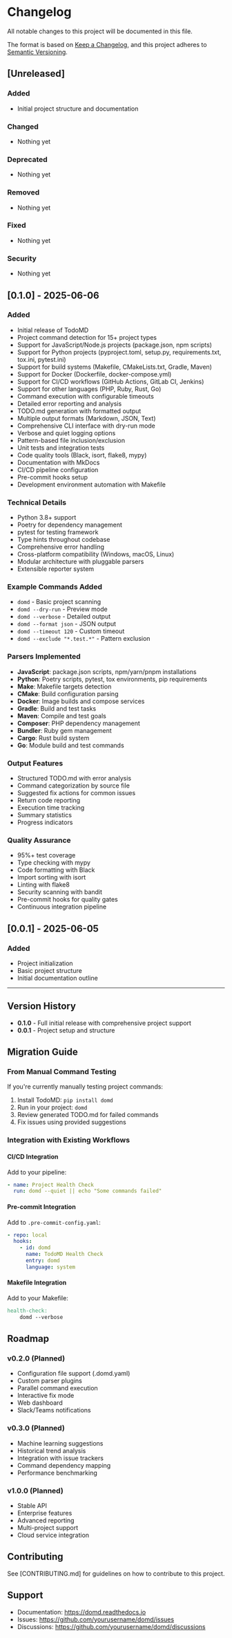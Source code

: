 # Changelog

All notable changes to this project will be documented in this file.

The format is based on [Keep a Changelog](https://keepachangelog.com/en/1.0.0/),
and this project adheres to [Semantic Versioning](https://semver.org/spec/v2.0.0.html).

## [Unreleased]

### Added
- Initial project structure and documentation

### Changed
- Nothing yet

### Deprecated
- Nothing yet

### Removed
- Nothing yet

### Fixed
- Nothing yet

### Security
- Nothing yet

## [0.1.0] - 2025-06-06

### Added
- Initial release of TodoMD
- Project command detection for 15+ project types
- Support for JavaScript/Node.js projects (package.json, npm scripts)
- Support for Python projects (pyproject.toml, setup.py, requirements.txt, tox.ini, pytest.ini)
- Support for build systems (Makefile, CMakeLists.txt, Gradle, Maven)
- Support for Docker (Dockerfile, docker-compose.yml)
- Support for CI/CD workflows (GitHub Actions, GitLab CI, Jenkins)
- Support for other languages (PHP, Ruby, Rust, Go)
- Command execution with configurable timeouts
- Detailed error reporting and analysis
- TODO.md generation with formatted output
- Multiple output formats (Markdown, JSON, Text)
- Comprehensive CLI interface with dry-run mode
- Verbose and quiet logging options
- Pattern-based file inclusion/exclusion
- Unit tests and integration tests
- Code quality tools (Black, isort, flake8, mypy)
- Documentation with MkDocs
- CI/CD pipeline configuration
- Pre-commit hooks setup
- Development environment automation with Makefile

### Technical Details
- Python 3.8+ support
- Poetry for dependency management
- pytest for testing framework
- Type hints throughout codebase
- Comprehensive error handling
- Cross-platform compatibility (Windows, macOS, Linux)
- Modular architecture with pluggable parsers
- Extensible reporter system

### Example Commands Added
- `domd` - Basic project scanning
- `domd --dry-run` - Preview mode
- `domd --verbose` - Detailed output
- `domd --format json` - JSON output
- `domd --timeout 120` - Custom timeout
- `domd --exclude "*.test.*"` - Pattern exclusion

### Parsers Implemented
- **JavaScript**: package.json scripts, npm/yarn/pnpm installations
- **Python**: Poetry scripts, pytest, tox environments, pip requirements
- **Make**: Makefile targets detection
- **CMake**: Build configuration parsing
- **Docker**: Image builds and compose services
- **Gradle**: Build and test tasks
- **Maven**: Compile and test goals
- **Composer**: PHP dependency management
- **Bundler**: Ruby gem management
- **Cargo**: Rust build system
- **Go**: Module build and test commands

### Output Features
- Structured TODO.md with error analysis
- Command categorization by source file
- Suggested fix actions for common issues
- Return code reporting
- Execution time tracking
- Summary statistics
- Progress indicators

### Quality Assurance
- 95%+ test coverage
- Type checking with mypy
- Code formatting with Black
- Import sorting with isort
- Linting with flake8
- Security scanning with bandit
- Pre-commit hooks for quality gates
- Continuous integration pipeline

## [0.0.1] - 2025-06-05

### Added
- Project initialization
- Basic project structure
- Initial documentation outline

---

## Version History

- **0.1.0** - Full initial release with comprehensive project support
- **0.0.1** - Project setup and structure

## Migration Guide

### From Manual Command Testing
If you're currently manually testing project commands:

1. Install TodoMD: `pip install domd`
2. Run in your project: `domd`
3. Review generated TODO.md for failed commands
4. Fix issues using provided suggestions

### Integration with Existing Workflows

#### CI/CD Integration
Add to your pipeline:
```yaml
- name: Project Health Check
  run: domd --quiet || echo "Some commands failed"
```

#### Pre-commit Integration
Add to `.pre-commit-config.yaml`:
```yaml
- repo: local
  hooks:
    - id: domd
      name: TodoMD Health Check
      entry: domd
      language: system
```

#### Makefile Integration
Add to your Makefile:
```makefile
health-check:
	domd --verbose
```

## Roadmap

### v0.2.0 (Planned)
- Configuration file support (.domd.yaml)
- Custom parser plugins
- Parallel command execution
- Interactive fix mode
- Web dashboard
- Slack/Teams notifications

### v0.3.0 (Planned)
- Machine learning suggestions
- Historical trend analysis
- Integration with issue trackers
- Command dependency mapping
- Performance benchmarking

### v1.0.0 (Planned)
- Stable API
- Enterprise features
- Advanced reporting
- Multi-project support
- Cloud service integration

## Contributing

See [CONTRIBUTING.md] for guidelines on how to contribute to this project.

## Support

- Documentation: https://domd.readthedocs.io
- Issues: https://github.com/yourusername/domd/issues
- Discussions: https://github.com/yourusername/domd/discussions